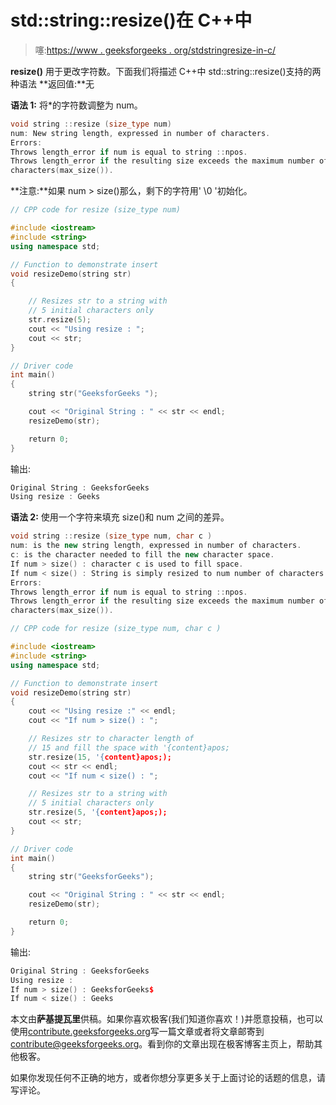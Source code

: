 # std::string::resize()在 C++中

> 噻:[https://www . geeksforgeeks . org/stdstringresize-in-c/](https://www.geeksforgeeks.org/stdstringresize-in-c/)

**resize()** 用于更改字符数。下面我们将描述 C++中 std::string::resize()支持的两种语法
**返回值:**无

**语法 1:** 将*的字符数调整为 num。

```cpp
void string ::resize (size_type num)
num: New string length, expressed in number of characters.
Errors: 
Throws length_error if num is equal to string ::npos.
Throws length_error if the resulting size exceeds the maximum number of
characters(max_size()).

```

**注意:**如果 num > size()那么，剩下的字符用' \0 '初始化。

```cpp
// CPP code for resize (size_type num)

#include <iostream>
#include <string>
using namespace std;

// Function to demonstrate insert
void resizeDemo(string str)
{

    // Resizes str to a string with
    // 5 initial characters only 
    str.resize(5);
    cout << "Using resize : ";
    cout << str;
}

// Driver code
int main()
{
    string str("GeeksforGeeks ");

    cout << "Original String : " << str << endl;
    resizeDemo(str);

    return 0;
}
```

输出:

```cpp
Original String : GeeksforGeeks 
Using resize : Geeks

```

**语法 2:** 使用一个字符来填充 size()和 num 之间的差异。

```cpp
void string ::resize (size_type num, char c )
num: is the new string length, expressed in number of characters.
c: is the character needed to fill the new character space.
If num > size() : character c is used to fill space.
If num < size() : String is simply resized to num number of characters.
Errors: 
Throws length_error if num is equal to string ::npos.
Throws length_error if the resulting size exceeds the maximum number of
characters(max_size()).

```

```cpp
// CPP code for resize (size_type num, char c )

#include <iostream>
#include <string>
using namespace std;

// Function to demonstrate insert
void resizeDemo(string str)
{
    cout << "Using resize :" << endl;
    cout << "If num > size() : ";

    // Resizes str to character length of
    // 15 and fill the space with '{content}apos;
    str.resize(15, '{content}apos;);
    cout << str << endl;
    cout << "If num < size() : ";

    // Resizes str to a string with
    // 5 initial characters only 
    str.resize(5, '{content}apos;);
    cout << str;
}

// Driver code
int main()
{
    string str("GeeksforGeeks");

    cout << "Original String : " << str << endl;
    resizeDemo(str);

    return 0;
}
```

输出:

```cpp
Original String : GeeksforGeeks
Using resize :
If num > size() : GeeksforGeeks$
If num < size() : Geeks

```

本文由**萨基提瓦里**供稿。如果你喜欢极客(我们知道你喜欢！)并愿意投稿，也可以使用[contribute.geeksforgeeks.org](http://www.contribute.geeksforgeeks.org)写一篇文章或者将文章邮寄到 contribute@geeksforgeeks.org。看到你的文章出现在极客博客主页上，帮助其他极客。

如果你发现任何不正确的地方，或者你想分享更多关于上面讨论的话题的信息，请写评论。